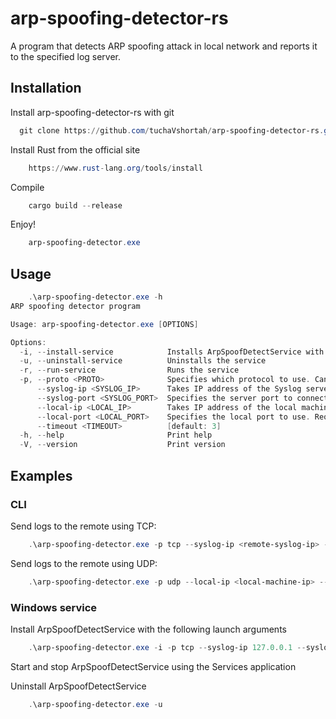 # arp-spoofing-detector-rs

A program that detects ARP spoofing attack in local network and reports it to the specified log server.


## Installation


Install arp-spoofing-detector-rs with git

```powershell
  git clone https://github.com/tuchaVshortah/arp-spoofing-detector-rs.git
```

Install Rust from the official site

```powershell
    https://www.rust-lang.org/tools/install
```

Compile

```powershell
    cargo build --release
```

Enjoy!

```powershell
    arp-spoofing-detector.exe
```


## Usage

```powershell
    .\arp-spoofing-detector.exe -h
ARP spoofing detector program

Usage: arp-spoofing-detector.exe [OPTIONS]

Options:
  -i, --install-service            Installs ArpSpoofDetectService with launch arguments
  -u, --uninstall-service          Uninstalls the service
  -r, --run-service                Runs the service
  -p, --proto <PROTO>              Specifies which protocol to use. Can be tcp or udp (case sensitive) [default: tcp]
      --syslog-ip <SYSLOG_IP>      Takes IP address of the Syslog server [default: 127.0.0.1]
      --syslog-port <SYSLOG_PORT>  Specifies the server port to connect to [default: 1468]
      --local-ip <LOCAL_IP>        Takes IP address of the local machine. Required when udp is used [default: 127.0.0.1]
      --local-port <LOCAL_PORT>    Specifies the local port to use. Required when udp is used [default: 9999]
      --timeout <TIMEOUT>          [default: 3]
  -h, --help                       Print help
  -V, --version                    Print version
```


## Examples

### CLI

Send logs to the remote using TCP:

```powershell
    .\arp-spoofing-detector.exe -p tcp --syslog-ip <remote-syslog-ip> --syslog-port <remote-syslog-port>
```

Send logs to the remote using UDP:

```powershell
    .\arp-spoofing-detector.exe -p udp --local-ip <local-machine-ip> --local-port <local-machine-port> --syslog-ip <remote-syslog-ip> --syslog-port <remote-syslog-port>
```

### Windows service

Install ArpSpoofDetectService with the following launch arguments

```powershell
    .\arp-spoofing-detector.exe -i -p tcp --syslog-ip 127.0.0.1 --syslog-port 1469 --timeout 2
```

Start and stop ArpSpoofDetectService using the Services application


Uninstall ArpSpoofDetectService

```powershell
    .\arp-spoofing-detector.exe -u
```
